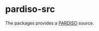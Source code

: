 # pardiso-src
The packages provides a [PARDISO] source.

[PARDISO]: https://www.pardiso-project.org/